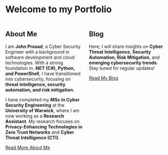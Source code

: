 # Welcome to my Portfolio

<div style="display: flex; justify-content: space-between;">
  <div style="width: 48%;">
    <h2>About Me</h2>
    <p>I am <strong>John Prasad</strong>, a Cyber Security Engineer with a background in software development and cloud technologies. With a strong foundation in <strong>.NET (C#), Python, and PowerShell</strong>, I have transitioned into cybersecurity, focusing on <strong>threat intelligence, security automation, and risk mitigation</strong>.</p>
    <p>I have completed my <strong>MSc in Cyber Security Engineering</strong> at the <strong>University of Warwick</strong>, where I am now working as a <strong>Research Assistant</strong>. My research focuses on <strong>Privacy-Enhancing Technologies in Zero Trust Networks</strong> and <strong>Cyber Threat Intelligence (CTI)</strong>.</p>
    <p><a href="./about">Read More About Me</a></p>
  </div>
  <div style="width: 48%;">
    <h2>Blog</h2>
    <p>Here, I will share insights on <strong>Cyber Threat Intelligence, Security Automation, Risk Mitigation</strong>, and <strong>emerging cybersecurity trends</strong>. Stay tuned for regular updates!</p>
    <p><a href="./blog">Read My Blog</a></p>
  </div>
</div>


